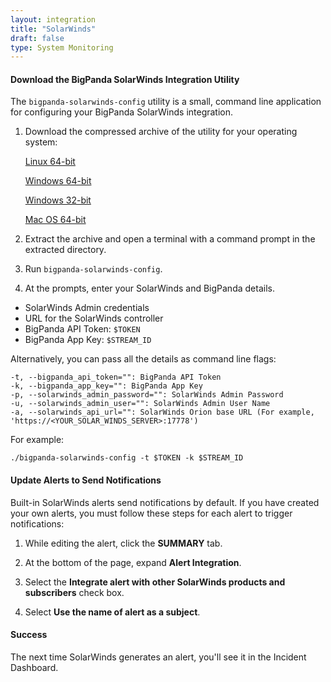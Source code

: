 ```yaml
---
layout: integration 
title: "SolarWinds"
draft: false
type: System Monitoring
---
```


#### Download the BigPanda SolarWinds Integration Utility

The `bigpanda-solarwinds-config` utility is a small, command line application for configuring your BigPanda SolarWinds integration.

1. Download the compressed archive of the utility for your operating system:

    [Linux 64-bit](https://s3.amazonaws.com/bp-solarwinds-config/latest/bigpanda-solarwinds-config_linux_amd64.tar.gz)

    [Windows 64-bit](https://s3.amazonaws.com/bp-solarwinds-config/latest/bigpanda-solarwinds-config_windows_amd64.zip)

    [Windows 32-bit](https://s3.amazonaws.com/bp-solarwinds-config/latest/bigpanda-solarwinds-config_windows_386.zip)

    [Mac OS 64-bit](https://s3.amazonaws.com/bp-solarwinds-config/latest/bigpanda-solarwinds-config_darwin_amd64.zip)

2. Extract the archive and open a terminal with a command prompt in the extracted directory.

3. Run `bigpanda-solarwinds-config`.

4. At the prompts, enter your SolarWinds and BigPanda details.

  * SolarWinds Admin credentials
  * URL for the SolarWinds controller
  * BigPanda API Token: `$TOKEN`
  * BigPanda App Key: `$STREAM_ID` 
    
Alternatively, you can pass all the details as command line flags:

    -t, --bigpanda_api_token="": BigPanda API Token
    -k, --bigpanda_app_key="": BigPanda App Key
    -p, --solarwinds_admin_password="": SolarWinds Admin Password
    -u, --solarwinds_admin_user="": SolarWinds Admin User Name
    -a, --solarwinds_api_url="": SolarWinds Orion base URL (For example, 'https://<YOUR_SOLAR_WINDS_SERVER>:17778')   

For example:

    ./bigpanda-solarwinds-config -t $TOKEN -k $STREAM_ID

<!-- section-separator -->

#### Update Alerts to Send Notifications

Built-in SolarWinds alerts send notifications by default. If you have created your own alerts, you must follow these steps for each alert to trigger notifications:

1. While editing the alert, click the **SUMMARY** tab.

2. At the bottom of the page, expand **Alert Integration**.

3. Select the **Integrate alert with other SolarWinds products and subscribers** check box.

4. Select **Use the name of alert as a subject**.

<!-- section-separator -->

#### Success
The next time SolarWinds generates an alert, you'll see it in the Incident Dashboard.

